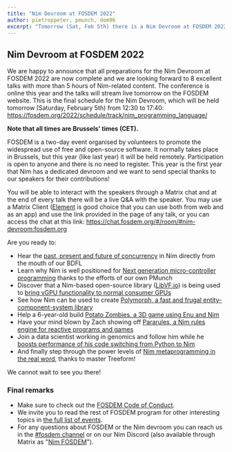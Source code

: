```yaml
---
title: "Nim Devroom at FOSDEM 2022"
author: pietroppeter, pmunch, dom96
excerpt: "Tomorrow (Sat, Feb 5th) there is a Nim Devroom at FOSDEM 2022"
---
```


## Nim Devroom at FOSDEM 2022

We are happy to announce that all preparations for the Nim Devroom at FOSDEM 2022 are now complete and
we are looking forward to 8 excellent talks with more than 5 hours of Nim-related content. The conference is online this year
and the talks will stream live tomorrow on the FOSDEM website. This is the final schedule for the Nim Devroom, which will be
held tomorrow (Saturday, February 5th) from 12:30 to 17:40: https://fosdem.org/2022/schedule/track/nim_programming_language/

**Note that all times are Brussels' times (CET).**

FOSDEM is a two-day event organised by volunteers to promote the widespread use of free and open-source software.
It normally takes place in Brussels, but this year (like last year) it will be held remotely. Participation is open to anyone
and there is no need to register. This year is the first year that Nim has a dedicated devroom and we want to send special
thanks to our speakers for their contributions!

You will be able to interact with the speakers through a Matrix chat and at the end of every talk there will be a live Q&A with
the speaker. You may use a Matrix Client ([Element](https://element.io) is good choice that you can use both from web and as an
app) and use the link provided in the page of any talk, or you can access the chat at this link:
https://chat.fosdem.org/#/room/#nim-devroom:fosdem.org

Are you ready to:

* Hear the [past, present and future of concurrency](https://fosdem.org/2022/schedule/event/nim_concurrency/)
  in Nim directly from the mouth of our BDFL
* Learn why Nim is well positioned for [Next generation micro-controller programming](https://fosdem.org/2022/schedule/event/nim_ngmicrocontrollers/)
  thanks to the efforts of our own PMunch
* Discover that a Nim-based open-source library ([LibVF.io](https://github.com/Arc-Compute/libvf.io))
  is being used to [bring vGPU functionality to normal consumer GPUs](https://fosdem.org/2022/schedule/event/nim_libvfio/)
* See how Nim can be used to create [Polymorph, a fast and frugal entity-component-system library](https://fosdem.org/2022/schedule/event/nim_polymorph/)
* Help a 6-year-old build [Potato Zombies, a 3D game using Enu and Nim](https://fosdem.org/2022/schedule/event/nim_potatozombies/)
* Have your mind blown by Zach showing off [Pararules, a Nim rules engine for reactive programs and games](https://fosdem.org/2022/schedule/event/nim_pararules/)
* Join a data scientist working in genomics and follow him while he [boosts performance of his code switching from Python to Nim](https://fosdem.org/2022/schedule/event/nim_hpcfrompythontonim/)
* And finally step through the power levels of [Nim metaprogramming in the real word](https://fosdem.org/2022/schedule/event/nim_metaprogramming/), thanks to master Treeform!

We cannot wait to see you there!

### Final remarks

- Make sure to check out the [FOSDEM Code of Conduct](https://fosdem.org/2022/practical/conduct/).
- We invite you to read the rest of FOSDEM program for other interesting topics in [the full list of events](https://fosdem.org/2022/schedule/events/).
- For any questions about FOSDEM or the Nim devroom you can reach us in the [#fosdem channel](https://discord.com/channels/371759389889003530/909464670098833409) or on our Nim Discord (also available through Matrix as "[Nim FOSDEM](https://matrix.to/#/#nim-fosdem:matrix.org)").
